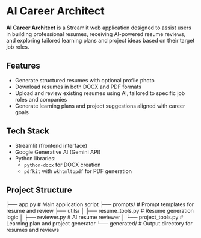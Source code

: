 # AI Career Architect

**AI Career Architect** is a Streamlit web application designed to assist users in building professional resumes, receiving AI-powered resume reviews, and exploring tailored learning plans and project ideas based on their target job roles.

## Features

- Generate structured resumes with optional profile photo
- Download resumes in both DOCX and PDF formats
- Upload and review existing resumes using AI, tailored to specific job roles and companies
- Generate learning plans and project suggestions aligned with career goals

## Tech Stack

- Streamlit (frontend interface)
- Google Generative AI (Gemini API)
- Python libraries:
  - `python-docx` for DOCX creation
  - `pdfkit` with `wkhtmltopdf` for PDF generation

## Project Structure

├── app.py # Main application script
├── prompts/ # Prompt templates for resume and review
├── utils/
│ ├── resume_tools.py # Resume generation logic
│ ├── reviewer.py # AI resume reviewer
│ └── project_tools.py # Learning plan and project generator
└── generated/ # Output directory for resumes and reviews
